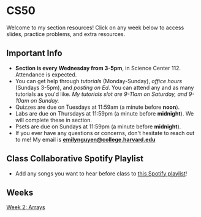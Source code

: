 # CS50
Welcome to my section resources! Click on any week below to access slides, practice problems, and extra resources.
## Important Info
- **Section is every Wednesday from 3-5pm**, in Science Center 112. Attendance is expected.
- You can get help through *tutorials* (Monday-Sunday), *office hours* (Sundays 3-5pm), and *posting on Ed*. You can attend any and as many tutorials as you'd like. *My tutorials slot are 9-11am on Saturday, and 9-10am on Sunday.*
- Quizzes are due on Tuesdays at 11:59am (a minute before **noon**).
- Labs are due on Thursdays at 11:59pm (a minute before **midnight**). We will complete these in section.
- Psets are due on Sundays at 11:59pm (a minute before **midnight**).
- If you ever have any questions or concerns, don't hesitate to reach out to me! My email is **emilynguyen@college.harvard.edu**
## Class Collaborative Spotify Playlist
- Add any songs you want to hear before class to [this Spotify playlist](https://open.spotify.com/playlist/2l6MarqdviEWs4U6jHJTQU?si=0e8d43670e574fc5)!
## Weeks
[Week 2: Arrays](https://github.com/emnguyen/cs50/blob/main/weeks/week2.md)
